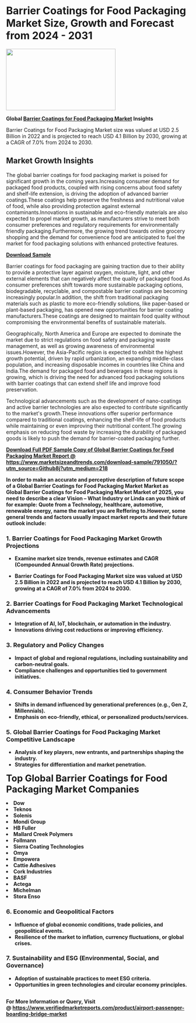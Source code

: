 <H1>Barrier Coatings for Food Packaging Market Size, Growth and Forecast from 2024 - 2031</H1><img class="aligncenter size-medium wp-image-584254" src="https://thirdeyenews.in/wp-content/uploads/2024/09/Global-Market-Research-300x168.jpeg" alt="" width="300" height="168" /><p><strong>Global&nbsp;<a href="https://www.marketsizeandtrends.com/download-sample/791050/?utm_source=Github8j?utm_medium=218">Barrier Coatings for Food Packaging Market</a> Insights</strong></p><p>Barrier Coatings for Food Packaging Market size was valued at USD 2.5 Billion in 2022 and is projected to reach USD 4.1 Billion by 2030, growing at a CAGR of 7.0% from 2024 to 2030.</p><p><h2>Market Growth Insights</h2> <p>The global barrier coatings for food packaging market is poised for significant growth in the coming years.Increasing consumer demand for packaged food products, coupled with rising concerns about food safety and shelf-life extension, is driving the adoption of advanced barrier coatings.These coatings help preserve the freshness and nutritional value of food, while also providing protection against external contaminants.Innovations in sustainable and eco-friendly materials are also expected to propel market growth, as manufacturers strive to meet both consumer preferences and regulatory requirements for environmentally friendly packaging.Furthermore, the growing trend towards online grocery shopping and the demand for convenience food are anticipated to fuel the market for food packaging solutions with enhanced protective features.</p> <p><strong><a href="#">Download Sample</a></strong></p> <p>Barrier coatings for food packaging are gaining traction due to their ability to provide a protective layer against oxygen, moisture, light, and other external elements that can negatively affect the quality of packaged food.As consumer preferences shift towards more sustainable packaging options, biodegradable, recyclable, and compostable barrier coatings are becoming increasingly popular.In addition, the shift from traditional packaging materials such as plastic to more eco-friendly solutions, like paper-based or plant-based packaging, has opened new opportunities for barrier coating manufacturers.These coatings are designed to maintain food quality without compromising the environmental benefits of sustainable materials.</p> <p>Geographically, North America and Europe are expected to dominate the market due to strict regulations on food safety and packaging waste management, as well as growing awareness of environmental issues.However, the Asia-Pacific region is expected to exhibit the highest growth potential, driven by rapid urbanization, an expanding middle-class population, and increasing disposable incomes in countries like China and India.The demand for packaged food and beverages in these regions is growing, which is driving the need for advanced food packaging solutions with barrier coatings that can extend shelf life and improve food preservation.</p> <p>Technological advancements such as the development of nano-coatings and active barrier technologies are also expected to contribute significantly to the market's growth.These innovations offer superior performance compared to traditional coatings, enhancing the shelf-life of food products while maintaining or even improving their nutritional content.The growing emphasis on reducing food waste by increasing the durability of packaged goods is likely to push the demand for barrier-coated packaging further.</p> <p><strong><a href="#"></p><p><span class=""><strong>Download Full PDF Sample Copy of Global Barrier Coatings for Food Packaging Market Report</strong> @ <a href="https://www.marketsizeandtrends.com/download-sample/791050/?utm_source=Github8j?utm_medium=218" target="_blank">https://www.marketsizeandtrends.com/download-sample/791050/?utm_source=Github8j?utm_medium=218</a></span></p><p>In order to make an accurate and perceptive description of future scope of a Global&nbsp;Barrier Coatings for Food Packaging Market Market as Global&nbsp;Barrier Coatings for Food Packaging Market Market of 2025, you need to describe a clear Vision &ndash; What Industry or Linda can you think of for example: Quote from a Technology, healthcare, automotive, renewable energy, name the market you are Reffering to.However, some general trends and factors usually impact market reports and their future outlook include:</p><h3>1.&nbsp;<strong>Barrier Coatings for Food Packaging Market Growth Projections</strong></h3><ul><li>Examine market size trends, revenue estimates and CAGR (Compounded Annual Growth Rate) projections.</li><li><p>Barrier Coatings for Food Packaging Market size was valued at USD 2.5 Billion in 2022 and is projected to reach USD 4.1 Billion by 2030, growing at a CAGR of 7.0% from 2024 to 2030.</p></li></ul><h3>2.&nbsp;<strong>Barrier Coatings for Food Packaging Market Technological Advancements</strong></h3><ul><li>Integration of AI, IoT, blockchain, or automation in the industry.</li><li>Innovations driving cost reductions or improving efficiency.</li></ul><h3>3.&nbsp;<strong>Regulatory and Policy Changes</strong></h3><ul><li>Impact of global and regional regulations, including sustainability and carbon-neutral goals.</li><li>Compliance challenges and opportunities tied to government initiatives.</li></ul><h3>4.&nbsp;<strong>Consumer Behavior Trends</strong></h3><ul><li>Shifts in demand influenced by generational preferences (e.g., Gen Z, Millennials).</li><li>Emphasis on eco-friendly, ethical, or personalized products/services.</li></ul><h3>5.&nbsp;<strong>Global Barrier Coatings for Food Packaging Market Competitive Landscape</strong></h3><ul><li>Analysis of key players, new entrants, and partnerships shaping the industry.</li><li>Strategies for differentiation and market penetration.</li></ul><p data-pm-slice="1 1 []"><span style="color: inherit; font-family: inherit; font-size: 25px;">Top Global Barrier Coatings for Food Packaging Market Companies</span></p><div class="" data-test-id=""><p><li>Dow</li><li> Teknos</li><li> Solenis</li><li> Mondi Group</li><li> HB Fuller</li><li> Mallard Creek Polymers</li><li> Follmann</li><li> Sierra Coating Technologies</li><li> Omya</li><li> Empowera</li><li> Cattie Adhesives</li><li> Cork Industries</li><li> BASF</li><li> Actega</li><li> Michelman</li><li> Stora Enso</li></p></div><h3>6.&nbsp;<strong>Economic and Geopolitical Factors</strong></h3><ul><li>Influence of global economic conditions, trade policies, and geopolitical events.</li><li>Resilience of the market to inflation, currency fluctuations, or global crises.</li></ul><h3>7.&nbsp;<strong>Sustainability and ESG (Environmental, Social, and Governance)</strong></h3><ul><li>Adoption of sustainable practices to meet ESG criteria.</li><li>Opportunities in green technologies and circular economy principles.</li></ul><h2><strong style="font-size: 14px;">For More Information or Query, Visit @&nbsp;</strong><a style="background-color: #ffffff; font-size: 14px;" href="https://www.marketsizeandtrends.com/report/barrier-coatings-for-food-packaging-market/" target="_blank">https://www.verifiedmarketreports.com/product/airport-passenger-boarding-bridge-market</a></h2>
